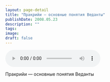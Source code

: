 ```yaml
---
layout: page-detail
title: "Пракрийи — основные понятия Веданты"
publishDate: 2008.05.23
description: ""
tags:
image:
draft: false
---
```


<audio title="2008.05.23 - Пракрийи — основные понятия Веданты.mp3" src="/upload/iblock/050/050b42a9117e03c18db99d17ba1b1d4e.mp3" controls=""></audio>

 Пракрийи — основные понятия Веданты   

  
